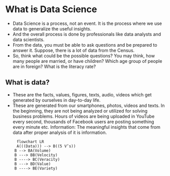 # What is Data Science

- Data Science is a process, not an event. It is the process where we use data to generalize the useful insights. 
- And the overall process is done by professionals like data analysts and data scientists.
- From the data, you must be able to ask questions and be prepared to answer it. Suppose, there is a lot of data from the Census.
- So, think what could be the possible questions? You may think, how many people are married, or have children? Which age group of people are in foreign? What is the literacy rate?

## What is data?
- These are the facts, values, figures, texts, audio, videos which get generated by ourselves in day-to-day life. 
- These are generated from our smartphones, photos, videos and texts. In the beginning, they are not being analyzed or utilized for solving business problems.
Hours of videos are being uploaded in YouTube every second, thousands of Facebook users are posting something every minute etc.
Information: The meaningful insights that come from data after proper analysis of it is information.

```mermaid
     flowchart LR
     A(((Data))) --> B((5 V’s))
    B --> BA(Volume)
    B ---> BB(Velocity)
    B ----> BC(Veracity)
    B ---> BD(Value)
    B ----> BE(Variety)
```
